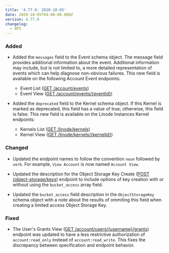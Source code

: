 ```yaml
---
title: '4.77.0: 2020-10-05'
date: 2020-10-05T04:00:00.000Z
version: 4.77.0
changelog:
  - API
---
```


### Added

- Added the `messages` field to the Event schema object. The message field provides additional information about the event. Additional information may include, but is not limited to, a more detailed representation of events which can help diagnose non-obvious failures. This new field is available on the following Account Event endpoints:

    - Event List ([GET /account/events](/api/v4/account-events))
    - Event View ([GET /account/events/{eventId}](/api/v4/account-events-event-id))

- Added the `deprecated` field to the Kernel schema object. If this Kernel is marked as deprecated, this field has a value of true; otherwise, this field is false. This new field is available on the Linode Instances Kernel endpoints:

    - Kernels List ([GET /linode/kernels](/api/v4/linode-kernels))
    - Kernel View ([GET /linode/kernels/{kernelId}](/api/v4/linode-kernels-kernel-id))

### Changed

- Updated the endpoint names to follow the convention `noun` followed by `verb`. For example, `View Account` is now named `Account View`.

- Updated the description for the Object Storage Key Create ([POST /object-storage/keys](/api/v4/object-storage-keys/#post)) endpoint to include options of key creation with or without using the `bucket_access` array field.

- Updated the `bucket_access` field description in the `ObjectStorageKey` schema object with a note about the results of ommiting this field when creating a limited access Object Storage Key.

### Fixed

- The User's Grants View ([GET /account/users/{username}/grants](/api/v4/account-users-username-grants)) endpoint was updated to have a less restrictive authorization of `account:read_only` instead of `account:read_write`. This fixes the discrepancy between specification and endpoint behavior.
